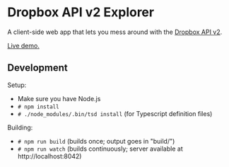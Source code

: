 # Dropbox API v2 Explorer

A client-side web app that lets you mess around with the [Dropbox API v2](https://www.dropbox.com/developers-preview).

[Live demo.](https://dropbox.github.io/dropbox-api-v2-explorer/)

## Development

Setup:
- Make sure you have Node.js
- `# npm install`
- `# ./node_modules/.bin/tsd install`  (for Typescript definition files)

Building:
- `# npm run build`  (builds once; output goes in "build/")
- `# npm run watch`  (builds continuously; server available at http://localhost:8042)
